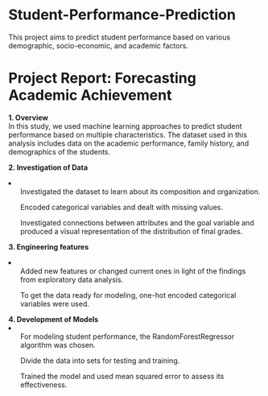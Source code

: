 # Student-Performance-Prediction
This project aims to predict student performance based on various demographic, socio-economic, and academic factors.

<h1>Project Report: Forecasting Academic Achievement</h1>
<b>1. Overview</b><br>
In this study, we used machine learning approaches to predict student performance based on multiple characteristics. The dataset used in this analysis includes data on the academic performance, family history, and demographics of the students.

<b>2. Investigation of Data</b>
<li>
<ul>Investigated the dataset to learn about its composition and organization.</ul>
<ul>Encoded categorical variables and dealt with missing values.</ul>
<ul>Investigated connections between attributes and the goal variable and produced a visual representation of the distribution of final grades.</ul></li>

<b>3. Engineering features</b>
<li>
<ul>Added new features or changed current ones in light of the findings from exploratory data analysis.</ul>
<ul>To get the data ready for modeling, one-hot encoded categorical variables were used.</ul></li>
<b>4. Development of Models</b>
<li>
<ul>For modeling student performance, the RandomForestRegressor algorithm was chosen.</ul>
<ul>Divide the data into sets for testing and training.</ul>
<ul>Trained the model and used mean squared error to assess its effectiveness.</ul></li>

